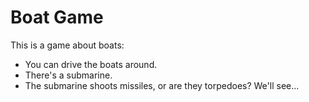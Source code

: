 # Boat Game

This is a game about boats:

* You can drive the boats around.
* There's a submarine.
* The submarine shoots missiles, or are they torpedoes? We'll see...
